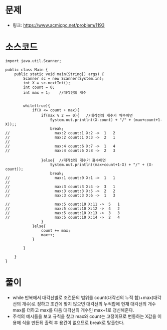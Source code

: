 # 문제
- 링크: 
<https://www.acmicpc.net/problem/1193>

# 소스코드
```
import java.util.Scanner;

public class Main {
    public static void main(String[] args) {
        Scanner sc = new Scanner(System.in);
        int X = sc.nextInt();
        int count = 0;
        int max = 1;    //대각선의 개수


        while(true){
            if(X <= count + max){
                if(max % 2 == 0){   //대각선의 개수가 짝수이면
                    System.out.println((X-count) + "/" + (max+count+1-X));;
                    break;
//                    max:2 count:1 X:2 ->  1   2
//                    max:2 count:1 X:3 ->  2   1
//
//                    max:4 count:6 X:7 ->  1   4
//                    max:4 count:6 X:8 ->  2   3

                }else{  //대각선의 개수가 홀수이면
                    System.out.println((max+count+1-X) + "/" + (X-count));
                    break;
//                    max:1 count:0 X:1 ->  1   1
//
//                    max:3 count:3 X:4 ->  3   1
//                    max:3 count:3 X:5 ->  2   2
//                    max:3 count:3 X:6 ->  1   3

//                    max:5 count:10 X:11 ->  5   1
//                    max:5 count:10 X:12 ->  4   2
//                    max:5 count:10 X:13 ->  3   3
//                    max:5 count:10 X:14 ->  2   4
                }
            }else{
                count += max;
                max++;
            }

        }

    }
}

```
# 풀이
- while 반복에서 대각선별로 조건문의 범위를 count(대각선의 누적 합)+max(대각선의 개수)로 정하고 조건에 맞지 않으면 대각선의 누적합에 현재 대각선의 개수 max를 더하고 max를
다음 대각선의 개수인 max+1로 갱신해준다.
- 주석의 예시들을 보고 규칙을 찾고 max와 count는 고정이므로 변동하는 X값을 이용해 식을 만든뒤 출력 후 용건이 없으므로 break로 탈출한다.
